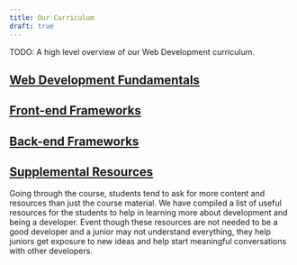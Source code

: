 ```yaml
---
title: Our Curriculum
draft: true
---
```


TODO: A high level overview of our Web Development curriculum.

## [Web Development Fundamentals](./fundamentals/)

## [Front-end Frameworks](./front-end)

## [Back-end Frameworks](./back-end)

## [Supplemental Resources](./resources)

Going through the course, students tend to ask for more content and resources than just the course material. We have compiled a list of useful resources for the students to help in learning more about development and being a developer. Event though these resources are not needed to be a good developer and a junior may not understand everything, they help juniors get exposure to new ideas and help start meaningful conversations with other developers.
